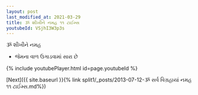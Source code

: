 ```yaml
---
layout: post
last_modified_at: 2021-03-29
title: ૐ શીખીને નમહ ૧૧ ટાઈમ્સ
youtubeId: VSjhI3W3p3s
---
```

 
 
 ૐ શીખીને નમહ  
 
 -  જેમના વાળ ઉગાડવામાં સારા છે 
 
  
 
  
 
 
 
 
 
 


{% include youtubePlayer.html id=page.youtubeId %}
 
[Next]({{ site.baseurl }}{% link  split1/_posts/2013-07-12-ૐ સર્વ વિગ્રહાયાં નમહ ૧૧ ટાઈમ્સ.md%})
 
